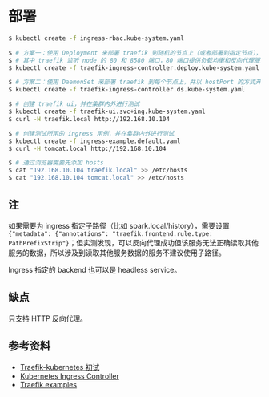 # 部署

```bash
$ kubectl create -f ingress-rbac.kube-system.yaml

$ # 方案一：使用 Deployment 来部署 traefik 到随机的节点上（或者部署到指定节点），并以 hostPort 的方式开放节点的 80 端口
$ # 其中 traefik 监听 node 的 80 和 8580 端口，80 端口提供负载均衡和反向代理服务，8080 是 traefik ui 端口
$ kubectl create -f traefik-ingress-controller.deploy.kube-system.yaml

$ # 方案二：使用 DaemonSet 来部署 traefik 到每个节点上，并以 hostPort 的方式开放节点的 80 端口
$ kubectl create -f traefik-ingress-controller.ds.kube-system.yaml

$ # 创建 traefik ui，并在集群内外进行测试
$ kubectl create -f traefik-ui.svc+ing.kube-system.yaml
$ curl -H traefik.local http://192.168.10.104

$ # 创建测试所用的 ingress 用例，并在集群内外进行测试
$ kubectl create -f ingress-example.default.yaml
$ curl -H tomcat.local http://192.168.10.104

$ # 通过浏览器需要先添加 hosts
$ cat "192.168.10.104 traefik.local" >> /etc/hosts
$ cat "192.168.10.104 tomcat.local" >> /etc/hosts
```

## 注

如果需要为 ingress 指定子路径（比如 spark.local/history），需要设置 `{"metadata": {"annotations": "traefik.frontend.rule.type: PathPrefixStrip"}`；但实测发现，可以反向代理成功但该服务无法正确读取其他服务的数据，所以涉及到读取其他服务数据的服务不建议使用子路径。

Ingress 指定的 backend 也可以是 headless service。


## 缺点

只支持 HTTP 反向代理。


## 参考资料

* [Traefik-kubernetes 初试](https://mritd.me/2016/12/06/try-traefik-on-kubernetes/)
* [Kubernetes Ingress Controller](https://docs.traefik.io/user-guide/kubernetes/)
* [Traefik examples](https://github.com/containous/traefik/tree/master/examples/k8s)
